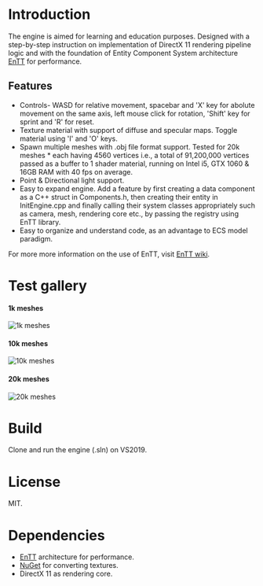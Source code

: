 # Introduction
The engine is aimed for learning and education purposes. Designed with a step-by-step instruction on implementation of DirectX 11 rendering pipeline logic and with the foundation of Entity Component System architecture [EnTT](https://github.com/skypjack/entt) for performance.

## Features
* Controls- WASD for relative movement, spacebar and 'X' key for abolute movement on the same axis, left mouse click for rotation, 'Shift' key for sprint and 'R' for reset.
* Texture material with support of diffuse and specular maps. Toggle material using 'I' and 'O' keys.
* Spawn multiple meshes with .obj file format support. Tested for 20k meshes * each having 4560 vertices i.e., a total of 91,200,000 vertices passed as a buffer to 1 shader material, running on Intel i5, GTX 1060 & 16GB RAM with 40 fps on average.
* Point & Directional light support.
* Easy to expand engine. Add a feature by first creating a data component as a C++ struct in Components.h, then creating their entity in InitEngine.cpp and finally calling their system classes appropriately such as camera, mesh, rendering core etc., by passing the registry using EnTT library.
* Easy to organize and understand code, as an advantage to ECS model paradigm.

For more more information on the use of EnTT, visit [EnTT wiki](https://github.com/skypjack/entt/wiki).

# Test gallery
#### 1k meshes

![1k meshes](https://github.com/SButtan93-dev/DX11Starter_ECSEngine/blob/master/1k.gif)


#### 10k meshes

![10k meshes](https://github.com/SButtan93-dev/DX11Starter_ECSEngine/blob/master/10k.gif)

#### 20k meshes

![20k meshes](https://github.com/SButtan93-dev/DX11Starter_ECSEngine/blob/master/20k.gif)
</br>

# Build
Clone and run the engine (.sln) on VS2019.

# License
MIT.

# Dependencies
* [EnTT](https://github.com/skypjack/entt) architecture for performance.
* [NuGet](https://www.nuget.org/packages/directxtk_desktop_2017/) for converting textures.
* DirectX 11 as rendering core.
